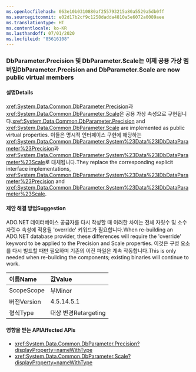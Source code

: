 ```yaml
---
ms.openlocfilehash: 063e10b0310880af255793215a80a5529a5db0ff
ms.sourcegitcommit: e02d17b2cf9c1258dadda4810a5e6072a0089aee
ms.translationtype: HT
ms.contentlocale: ko-KR
ms.lasthandoff: 07/01/2020
ms.locfileid: "85616108"
---
```

### <a name="dbparameterprecision-and-dbparameterscale-are-now-public-virtual-members"></a><span data-ttu-id="78264-101">DbParameter.Precision 및 DbParameter.Scale는 이제 공용 가상 멤버임</span><span class="sxs-lookup"><span data-stu-id="78264-101">DbParameter.Precision and DbParameter.Scale are now public virtual members</span></span>

#### <a name="details"></a><span data-ttu-id="78264-102">설명</span><span class="sxs-lookup"><span data-stu-id="78264-102">Details</span></span>

<span data-ttu-id="78264-103"><xref:System.Data.Common.DbParameter.Precision>과 <xref:System.Data.Common.DbParameter.Scale>은 공용 가상 속성으로 구현됩니다.</span><span class="sxs-lookup"><span data-stu-id="78264-103"><xref:System.Data.Common.DbParameter.Precision> and <xref:System.Data.Common.DbParameter.Scale> are implemented as public virtual properties.</span></span> <span data-ttu-id="78264-104">이들은 명시적 인터페이스 구현에 해당하는 <xref:System.Data.Common.DbParameter.System%23Data%23IDbDataParameter%23Precision>과 <xref:System.Data.Common.DbParameter.System%23Data%23IDbDataParameter%23Scale>로 대체됩니다.</span><span class="sxs-lookup"><span data-stu-id="78264-104">They replace the corresponding explicit interface implementations, <xref:System.Data.Common.DbParameter.System%23Data%23IDbDataParameter%23Precision> and <xref:System.Data.Common.DbParameter.System%23Data%23IDbDataParameter%23Scale>.</span></span>

#### <a name="suggestion"></a><span data-ttu-id="78264-105">제안 해결 방법</span><span class="sxs-lookup"><span data-stu-id="78264-105">Suggestion</span></span>

<span data-ttu-id="78264-106">ADO.NET 데이터베이스 공급자를 다시 작성할 때 이러한 차이는 전체 자릿수 및 소수 자릿수 속성에 적용될 'override' 키워드가 필요합니다.</span><span class="sxs-lookup"><span data-stu-id="78264-106">When re-building an ADO.NET database provider, these differences will require the 'override' keyword to be applied to the Precision and Scale properties.</span></span> <span data-ttu-id="78264-107">이것은 구성 요소를 다시 빌드할 때만 필요하며 기존의 이진 파일은 계속 작동합니다.</span><span class="sxs-lookup"><span data-stu-id="78264-107">This is only needed when re-building the components; existing binaries will continue to work.</span></span>

| <span data-ttu-id="78264-108">이름</span><span class="sxs-lookup"><span data-stu-id="78264-108">Name</span></span>    | <span data-ttu-id="78264-109">값</span><span class="sxs-lookup"><span data-stu-id="78264-109">Value</span></span>       |
|:--------|:------------|
| <span data-ttu-id="78264-110">Scope</span><span class="sxs-lookup"><span data-stu-id="78264-110">Scope</span></span>   | <span data-ttu-id="78264-111">부</span><span class="sxs-lookup"><span data-stu-id="78264-111">Minor</span></span>       |
| <span data-ttu-id="78264-112">버전</span><span class="sxs-lookup"><span data-stu-id="78264-112">Version</span></span> | <span data-ttu-id="78264-113">4.5.1</span><span class="sxs-lookup"><span data-stu-id="78264-113">4.5.1</span></span>       |
| <span data-ttu-id="78264-114">형식</span><span class="sxs-lookup"><span data-stu-id="78264-114">Type</span></span>    | <span data-ttu-id="78264-115">대상 변경</span><span class="sxs-lookup"><span data-stu-id="78264-115">Retargeting</span></span> |

#### <a name="affected-apis"></a><span data-ttu-id="78264-116">영향을 받는 API</span><span class="sxs-lookup"><span data-stu-id="78264-116">Affected APIs</span></span>

- <xref:System.Data.Common.DbParameter.Precision?displayProperty=nameWithType>
- <xref:System.Data.Common.DbParameter.Scale?displayProperty=nameWithType>
